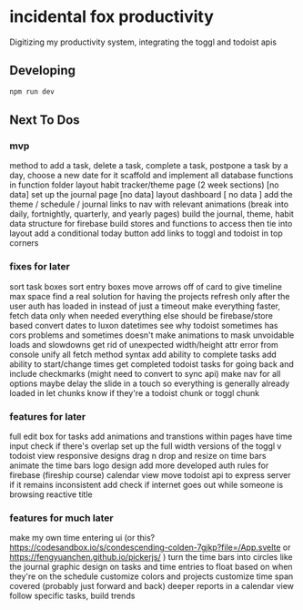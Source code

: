 # incidental fox productivity

Digitizing my productivity system, integrating the toggl and todoist apis

## Developing

```bash
npm run dev
```

## Next To Dos

### mvp

method to add a task, delete a task, complete a task, postpone a task by a day, choose a new date for it
scaffold and implement all database functions in function folder
layout habit tracker/theme page (2 week sections) [no data]
set up the journal page [no data]
layout dashboard [ no data ]
add the theme / schedule / journal links to nav with relevant animations (break into daily, fortnightly, quarterly, and yearly pages)
build the journal, theme, habit data structure for firebase
build stores and functions to access then tie into layout
add a conditional today button
add links to toggl and todoist in top corners

### fixes for later

sort task boxes
sort entry boxes
move arrows off of card to give timeline max space
find a real solution for having the projects refresh only after the user auth has loaded in instead of just a timeout
make everything faster, fetch data only when needed everything else should be firebase/store based
convert dates to luxon datetimes
see why todoist sometimes has cors problems and sometimes doesn't
make animations to mask unvoidable loads and slowdowns
get rid of unexpected width/height attr error from console
unify all fetch method syntax
add ability to complete tasks
add ability to start/change times
get completed todoist tasks for going back and include checkmarks (might need to convert to sync api)
make nav for all options
maybe delay the slide in a touch so everything is generally already loaded in
let chunks know if they're a todoist chunk or toggl chunk

### features for later

full edit box for tasks
add animations and transtions within pages
have time input check if there's overlap
set up the full width versions of the toggl v todoist view
responsive designs
drag n drop and resize on time bars
animate the time bars
logo design
add more developed auth rules for firebase (fireship course)
calendar view
move todoist api to express server if it remains inconsistent
add check if internet goes out while someone is browsing
reactive title

### features for much later

make my own time entering ui (or this? <https://codesandbox.io/s/condescending-colden-7gjkp?file=/App.svelte> or <https://fengyuanchen.github.io/pickerjs/> )
turn the time bars into circles like the journal
graphic design on tasks and time entries to float based on when they're on the schedule
customize colors and projects
customize time span covered (probably just forward and back)
deeper reports in a calendar view
follow specific tasks, build trends
